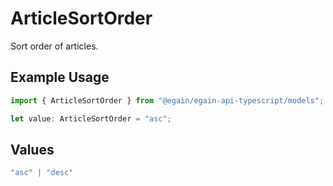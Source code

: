 # ArticleSortOrder

Sort order of articles.

## Example Usage

```typescript
import { ArticleSortOrder } from "@egain/egain-api-typescript/models";

let value: ArticleSortOrder = "asc";
```

## Values

```typescript
"asc" | "desc"
```